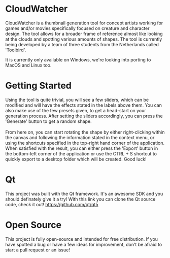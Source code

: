 # CloudWatcher

CloudWatcher is a thumbnail generation tool for concept artists working for games and/or movies 
specifically focused on creature and character design. The tool allows for a broader frame of reference almost 
like looking at the clouds and spotting various amounts of shapes. The tool is currently being 
developed by a team of three students from the Netherlands called 'Toolbird'.

It is currently only available on Windows, we're looking into porting to MacOS and Linux too. 

# Getting Started

Using the tool is quite trivial, you will see a few sliders, 
which can be modified and will have the effects stated in the labels above them.
You can also make use of the few presets given, to get a head-start on your generation process.
After setting the sliders accordingly, you can press the 'Generate' button to get a random shape.
<br><br>
From here on, you can start rotating the shape by either right-clicking within the canvas and following the 
information stated in the context menu, or using the shortcuts specified in the top-right hand corner of the application. 
When satisfied with the result, you can either press the 'Export' button in the bottom-left corner of 
the application or use the CTRL + S shortcut to quickly export to a desktop folder which will be created. 
Good luck!

# Qt

This project was built with the Qt framework. It's an awesome SDK and you should definately give it a try!
With this link you can clone the Qt source code, check it out!
https://github.com/qt/qt5

# Open Source

This project is fully open-source and intended for free distribution. 
If you have spotted a bug or have a few ideas for improvement, don't be afraid to start a pull request or an issue!
